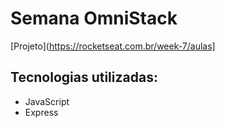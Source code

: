 # Semana OmniStack

[Projeto](https://rocketseat.com.br/week-7/aulas]

## Tecnologias utilizadas: 
- JavaScript
- Express
